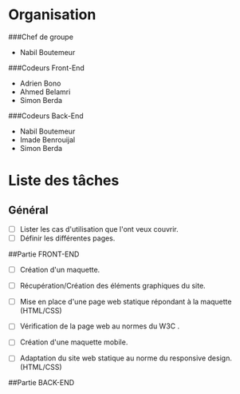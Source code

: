 Organisation
==============

###Chef de groupe

- Nabil Boutemeur

###Codeurs Front-End

- Adrien Bono
- Ahmed Belamri
- Simon Berda

###Codeurs Back-End

- Nabil Boutemeur
- Imade Benrouijal
- Simon Berda


Liste des tâches
==============



## Général 

- [ ] Lister les cas d'utilisation que l'ont veux couvrir.
- [ ] Définir les différentes pages.

##Partie FRONT-END
- [ ] Création d'un maquette.
-	[ ] Récupération/Création des éléments graphiques du site.
-	[ ] Mise en place d'une page web statique répondant à la maquette (HTML/CSS)
-	[ ] Vérification de la page web au normes du W3C .
-	[ ] Création d'une maquette mobile.
-	[ ] Adaptation du site web statique au norme du responsive design. (HTML/CSS)


##Partie BACK-END




